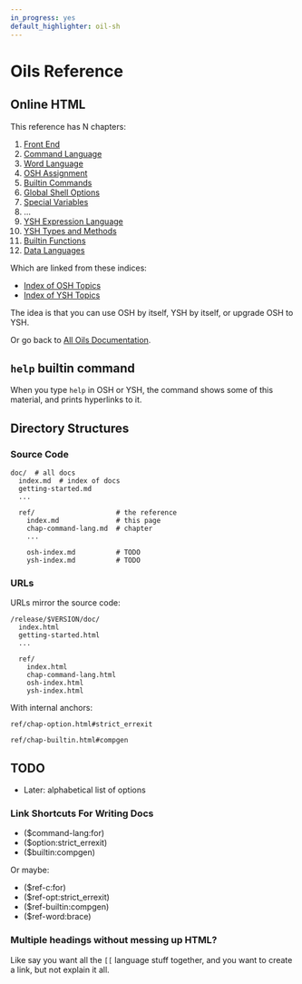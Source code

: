 ```yaml
---
in_progress: yes
default_highlighter: oil-sh
---
```


Oils Reference
=============


<div id="toc">
</div>

## Online HTML

This reference has N chapters:

1. [Front End](chap-front-end.html)
1. [Command Language](chap-cmd-lang.html)
1. [Word Language](chap-word-lang.html)
1. [OSH Assignment](chap-osh-assign.html)
1. [Builtin Commands](chap-builtin-cmd.html)
1. [Global Shell Options](chap-option.html)
1. [Special Variables](chap-special-var.html)
1. ...
1. [YSH Expression Language](chap-expr-lang.html)
1. [YSH Types and Methods](chap-type-method.html)
1. [Builtin Functions](chap-builtin-func.html)
1. [Data Languages](chap-data-lang.html)

Which are linked from these indices:

- [Index of OSH Topics](../osh-help-topics.html)
- [Index of YSH Topics](../ysh-help-topics.html)

The idea is that you can use OSH by itself, YSH by itself, or upgrade OSH to
YSH.

Or go back to [All Oils Documentation](../index.html).


## `help` builtin command

When you type `help` in OSH or YSH, the command shows some of this material,
and prints hyperlinks to it.

## Directory Structures

### Source Code

    doc/  # all docs
      index.md  # index of docs
      getting-started.md
      ...

      ref/                    # the reference
        index.md              # this page
        chap-command-lang.md  # chapter
        ...

        osh-index.md          # TODO
        ysh-index.md          # TODO


### URLs

URLs mirror the source code:

    /release/$VERSION/doc/
      index.html
      getting-started.html
      ...

      ref/
        index.html
        chap-command-lang.html
        osh-index.html
        ysh-index.html

With internal anchors:

    ref/chap-option.html#strict_errexit

    ref/chap-builtin.html#compgen

## TODO

- Later: alphabetical list of options

### Link Shortcuts For Writing Docs

- ($command-lang:for)
- ($option:strict_errexit)
- ($builtin:compgen)

Or maybe:

- ($ref-c:for)
- ($ref-opt:strict_errexit)
- ($ref-builtin:compgen)
- ($ref-word:brace)

### Multiple headings without messing up HTML?

Like say you want all the `[[` language stuff together, and you want to create
a link, but not explain it all.

